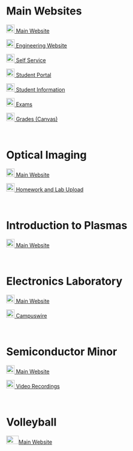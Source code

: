 # Main Websites
<p><img src="https://cdn.vox-cdn.com/thumbor/FGgViEqt2ML--Uxw1Pu6Gw4rV8o=/0x0:800x400/1200x800/filters:focal(336x136:464x264)/cdn.vox-cdn.com/uploads/chorus_image/image/56187479/DHNkdRfXoAEp2VD.0.jpg" width="22" height="22"><a href="https://illinois.edu/" target="_blank"> Main Website</a></p>
<p><img src="https://cdn.vox-cdn.com/thumbor/FGgViEqt2ML--Uxw1Pu6Gw4rV8o=/0x0:800x400/1200x800/filters:focal(336x136:464x264)/cdn.vox-cdn.com/uploads/chorus_image/image/56187479/DHNkdRfXoAEp2VD.0.jpg" width="22" height="22"><a href="https://grainger.illinois.edu/" target="_blank"> Engineering Website</a></p>
<p><img src="https://cdn.vox-cdn.com/thumbor/FGgViEqt2ML--Uxw1Pu6Gw4rV8o=/0x0:800x400/1200x800/filters:focal(336x136:464x264)/cdn.vox-cdn.com/uploads/chorus_image/image/56187479/DHNkdRfXoAEp2VD.0.jpg" width="22" height="22"><a href="https://apps.uillinois.edu/selfservice/" target="_blank"> Self Service</a></p>
<p><img src="https://cdn.vox-cdn.com/thumbor/FGgViEqt2ML--Uxw1Pu6Gw4rV8o=/0x0:800x400/1200x800/filters:focal(336x136:464x264)/cdn.vox-cdn.com/uploads/chorus_image/image/56187479/DHNkdRfXoAEp2VD.0.jpg" width="22" height="22"><a href="https://student.myillini.illinois.edu/" target="_blank"> Student Portal</a></p>
<p><img src="https://cdn.vox-cdn.com/thumbor/FGgViEqt2ML--Uxw1Pu6Gw4rV8o=/0x0:800x400/1200x800/filters:focal(336x136:464x264)/cdn.vox-cdn.com/uploads/chorus_image/image/56187479/DHNkdRfXoAEp2VD.0.jpg" width="22" height="22"><a href="https://my.ece.illinois.edu/" target="_blank"> Student Information</a></p>
<p><img src="https://cdn.vox-cdn.com/thumbor/FGgViEqt2ML--Uxw1Pu6Gw4rV8o=/0x0:800x400/1200x800/filters:focal(336x136:464x264)/cdn.vox-cdn.com/uploads/chorus_image/image/56187479/DHNkdRfXoAEp2VD.0.jpg" width="22" height="22"><a href="https://cbtf.engr.illinois.edu/sched/user/979886" target="_blank"> Exams</a></p>
<p><img src="https://cdn.vox-cdn.com/thumbor/FGgViEqt2ML--Uxw1Pu6Gw4rV8o=/0x0:800x400/1200x800/filters:focal(336x136:464x264)/cdn.vox-cdn.com/uploads/chorus_image/image/56187479/DHNkdRfXoAEp2VD.0.jpg" width="22" height="22"><a href="https://canvas.illinois.edu/" target="_blank"> Grades (Canvas)</a></p>

<br>

# Optical Imaging
<p><img src="https://cdn0.iconfinder.com/data/icons/kameleon-free-pack-rounded/110/Microscope-256.png" width="22" height="22"><a href="https://courses.grainger.illinois.edu/ece460/fa2023/" target="_blank"> Main Website</a></p>
<p><img src="https://cdn0.iconfinder.com/data/icons/kameleon-free-pack-rounded/110/Microscope-256.png" width="22" height="22"><a href="https://uofi.app.box.com/folder/224882672515" target="_blank"> Homework and Lab Upload</a></p>

<br>

# Introduction to Plasmas
<p><img src="https://whatisnuclear.com/img/plasma_lamp.png" width="22" height="22"><a href="https://canvas.illinois.edu/courses/37349" target="_blank"> Main Website</a></p>

<br>

# Electronics Laboratory
<p><img src="https://www.electronicsb2b.com/wp-content/uploads/2017/05/electronics.png" width="22" height="22"><a href="https://courses.grainger.illinois.edu/ece343/fa2023/index.html" target="_blank"> Main Website</a></p>
<p><img src="https://www.electronicsb2b.com/wp-content/uploads/2017/05/electronics.png" width="22" height="22"><a href="https://campuswire.com/c/GA09D4B3A/feed" target="_blank"> Campuswire</a></p>

<br>

# Semiconductor Minor
<p><img src="https://i.ibb.co/D5Ydm5R/semiconductor-gettyimages-179653150.jpg" width="22" height="22"><a href="https://canvas.illinois.edu/courses/38756" target="_blank"> Main Website</a></p>
<p><img src="https://i.ibb.co/D5Ydm5R/semiconductor-gettyimages-179653150.jpg" width="22" height="22"><a href="https://mediaspace.illinois.edu/channel/Semiconductor%2BChips%2BRevolution%2B%2528ECE%2B298%2BRR%2529%2BFall%2B2023/310160962" target="_blank"> Video Recordings</a></p>

<br>

# Volleyball
<p><img src="https://freepngclipart.com/download/volleyball/78550-vector-volleyball-png-download-free.png" width="33" height="22"><a href="https://canvas.illinois.edu/courses/37953" target="_blank">Main Website</a></p>



<br>
<br>
<br>
<br>
<br>

